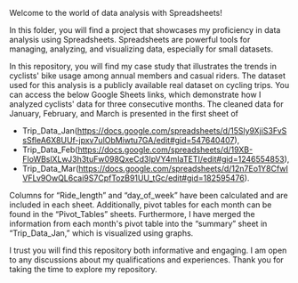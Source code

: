 Welcome to the world of data analysis with Spreadsheets! 

In this folder, you will find a project that showcases my proficiency in data analysis using Spreadsheets. Spreadsheets are powerful tools for managing, analyzing, and visualizing data, especially for small datasets.

In this repository, you will find my case study that illustrates the trends in cyclists' bike usage among annual members and casual riders. The dataset used for this analysis is a publicly available real dataset on cycling trips. You can access the below Google Sheets links, which demonstrate how I analyzed cyclists' data for three consecutive months. The cleaned data for January, February, and March is presented in the first sheet of 
- Trip_Data_Jan(https://docs.google.com/spreadsheets/d/15Sly9XjiS3FvSsSfleA6X8UUf-jpxv7ulObMiwtu7GA/edit#gid=547640407), 
- Trip_Data_Feb(https://docs.google.com/spreadsheets/d/19XB-FloWBslXLwJ3h3tuFw098QxeCd3IpVY4mIaTETI/edit#gid=1246554853),
- Trip_Data_Mar(https://docs.google.com/spreadsheets/d/12n7Eo1Y8CfwIVFLv9OwQL6cai9S7CpfTozB91UU_tGc/edit#gid=182595476).
  
Columns for “Ride_length” and “day_of_week” have been calculated and are included in each sheet. Additionally, pivot tables for each month can be found in the “Pivot_Tables” sheets. Furthermore, I have merged the information from each month's pivot table into the “summary” sheet in “Trip_Data_Jan,” which is visualized using graphs.

I trust you will find this repository both informative and engaging. I am open to any discussions about my qualifications and experiences. Thank you for taking the time to explore my repository.

